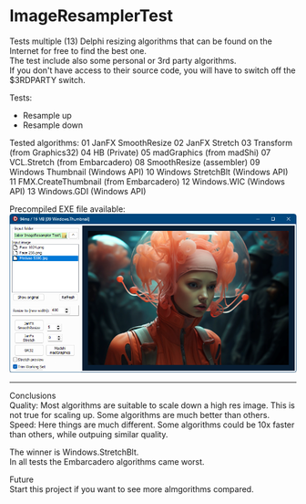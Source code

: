 # ImageResamplerTest
 
Tests multiple (13) Delphi resizing algorithms that can be found on the Internet for free to find the best one.  
The test include also some personal or 3rd party algorithms.  
If you don't have access to their source code, you will have to switch off the $3RDPARTY switch.  

Tests: 
   * Resample up  
   * Resample down  
    
Tested algorithms:
   01 JanFX SmoothResize
   02 JanFX Stretch
   03 Transform (from Graphics32)
   04 HB (Private)
   05 madGraphics (from madShi)
   07 VCL.Stretch (from Embarcadero)
   08 SmoothResize (assembler)
   09 Windows Thumbnail (Windows API)
   10 Windows StretchBlt (Windows API)
   11 FMX.CreateThumbnail (from Embarcadero)
   12 Windows.WIC (Windows API)
   13 Windows.GDI (Windows API)
    
    
Precompiled EXE file available:
![Screenshot](/About/screenshot.png)     

 ------------------------------------------------------------------------------------------------------------

Conclusions    
   Quality: Most algorithms are suitable to scale down a high res image. This is not true for scaling up. Some algorithms are much better than others.
   Speed: Here things are much different. Some algorithms could be 10x faster than others, while outpuing similar quality.   
   
   The winner is Windows.StretchBlt.  
   In all tests the Embarcadero algorithms came worst.
   

Future   
   Start this project if you want to see more almgorithms compared. 
